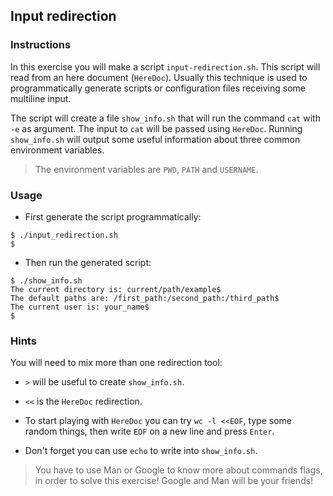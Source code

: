 ## Input redirection

### Instructions

In this exercise you will make a script `input-redirection.sh`.
This script will read from an here document (`HereDoc`).
Usually this technique is used to programmatically generate scripts or configuration files receiving some multiline input.

The script will create a file `show_info.sh` that will run the command `cat` with `-e` as argument.
The input to `cat` will be passed using `HereDoc`. Running `show_info.sh` will output some useful information about three common environment variables.

> The environment variables are `PWD`, `PATH` and `USERNAME`.

### Usage

- First generate the script programmatically:
```console
$ ./input_redirection.sh
$
```

- Then run the generated script:
```console
$ ./show_info.sh
The current directory is: current/path/example$
The default paths are: /first_path:/second_path:/third_path$
The current user is: your_name$
$
```

### Hints

You will need to mix more than one redirection tool:
- `>` will be useful to create `show_info.sh`.
- `<<` is the `HereDoc` redirection.

- To start playing with `HereDoc` you can try `wc -l <<EOF`, type some random things, then write `EOF` on a new line and press `Enter`.

- Don't forget you can use `echo` to write into `show_info.sh`.


> You have to use Man or Google to know more about commands flags, in order to solve this exercise!
> Google and Man will be your friends!
